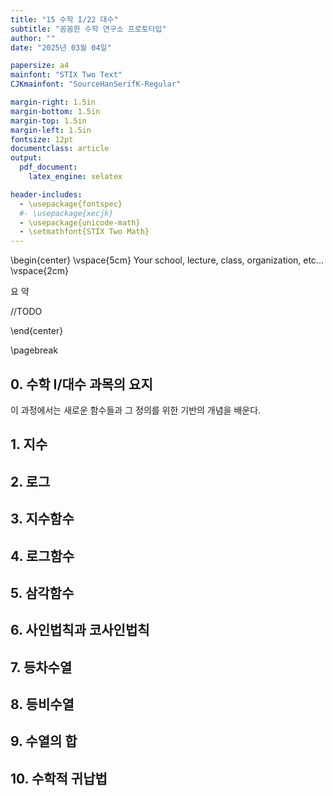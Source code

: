 ```yaml
---
title: "15 수학 I/22 대수"
subtitle: "꼼꼼한 수학 연구소 프로토타입"
author: ""
date: "2025년 03월 04일"

papersize: a4
mainfont: "STIX Two Text"
CJKmainfont: "SourceHanSerifK-Regular"

margin-right: 1.5in
margin-bottom: 1.5in
margin-top: 1.5in
margin-left: 1.5in
fontsize: 12pt
documentclass: article
output:
  pdf_document:
    latex_engine: xelatex

header-includes:
  - \usepackage{fontspec}
  #- \usepackage{xecjk}
  - \usepackage{unicode-math}
  - \setmathfont{STIX Two Math}
---
```


\begin{center}
\vspace{5cm}
Your school, lecture, class, organization, etc...
\vspace{2cm}

요 약

//TODO

\end{center}

\pagebreak

## 0. 수학 I/대수 과목의 요지

이 과정에서는 새로운 함수들과 그 정의를 위한 기반의 개념을 배운다.

## 1. 지수

## 2. 로그

## 3. 지수함수

## 4. 로그함수

## 5. 삼각함수

## 6. 사인법칙과 코사인법칙

## 7. 등차수열

## 8. 등비수열

## 9. 수열의 합

## 10. 수학적 귀납법
